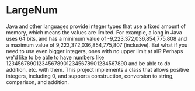 # LargeNum
Java and other languages provide integer types that use a fixed amount of memory, which means the values are limited. For example, a long in Java uses 64 bits, and has a minimum value of -9,223,372,036,854,775,808 and a maximum value of 9,223,372,036,854,775,807 (inclusive). But what if you need to use even bigger integers, ones with no upper limit at all? Perhaps we'd like to be able to have numbers like 1234567890123456789012345678901234567890 and be able to do addition, etc. with them. This project implements a class that allows positive integers, including 0, and supports construction, conversion to string, comparison, and addition.
